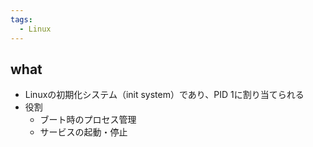 ```yaml
---
tags:
  - Linux
---
```

## what
- Linuxの初期化システム（init system）であり、PID 1に割り当てられる
- 役割
	- ブート時のプロセス管理
	- サービスの起動・停止